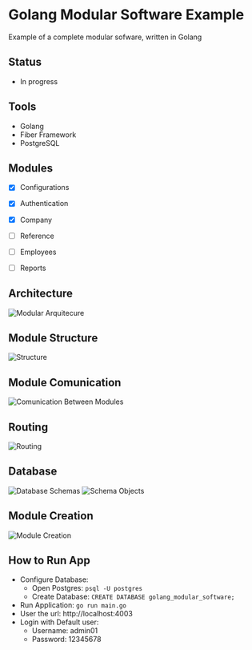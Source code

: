 # Golang Modular Software Example
Example of a complete modular sofware, written in Golang 


## Status
- In progress


## Tools
- Golang
- Fiber Framework
- PostgreSQL


## Modules
- [x] Configurations 
- [x] Authentication
- [x] Company
- [ ] Reference
- [ ] Employees
- [ ] Reports


## Architecture
![Modular Arquitecure](docs/_diagrams/Modular%20Architecture.png)


## Module Structure
![Structure](docs/_diagrams/Module%20Structure.png)


## Module Comunication
![Comunication Between Modules](docs/_diagrams/Comunication.jpg)


## Routing 
![Routing](docs/_diagrams/Routes.jpg)


## Database 
![Database Schemas](docs/_diagrams/Modular%20Database.jpg)
![Schema Objects](docs/_diagrams/Schema-Objects.png)

## Module Creation
![Module Creation](docs/_diagrams/Module%20Creation.png)


## How to Run App
- Configure Database:
    - Open Postgres: ``psql -U postgres``
    - Create Database: ``CREATE DATABASE golang_modular_software;``
- Run Application: ``go run main.go``
- User the url: http://localhost:4003
- Login with Default user:
    - Username: admin01
    - Password: 12345678